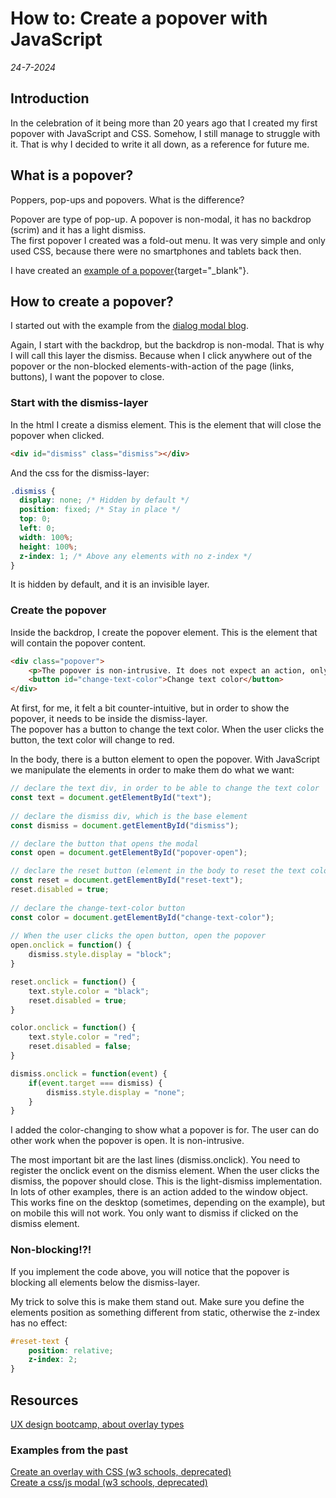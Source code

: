 # How to: Create a popover with JavaScript

*24-7-2024*

## Introduction

In the celebration of it being more than 20 years ago that I created my first popover with JavaScript and CSS. Somehow, I still manage to struggle with it. That is why I decided to write it all down, as a reference for future me.

## What is a popover?

Poppers, pop-ups and popovers. What is the difference?

Popover are  type of pop-up. A popover is non-modal, it has no backdrop (scrim) and it has a light dismiss.  
The first popover I created was a fold-out menu. It was very simple and only used CSS, because there were no smartphones and tablets back then.

I have created an [example of a popover](https://helmerdendekker.github.io/example/popover-example.html){target="_blank"}.

## How to create a popover?

I started out with the example from the [dialog modal blog](jsmodal.md).

Again, I start with the backdrop, but the backdrop is non-modal. That is why I will call this layer the dismiss. Because when I click anywhere out of the popover or the non-blocked elements-with-action of the page (links, buttons), I want the popover to close.

### Start with the dismiss-layer

In the html I create a dismiss element. This is the element that will close the popover when clicked.

```html
<div id="dismiss" class="dismiss"></div>
```

And the css for the dismiss-layer:

```css
.dismiss {
  display: none; /* Hidden by default */
  position: fixed; /* Stay in place */
  top: 0;
  left: 0;
  width: 100%;
  height: 100%;
  z-index: 1; /* Above any elements with no z-index */
}
```

It is hidden by default, and it is an invisible layer.
  
### Create the popover

Inside the backdrop, I create the popover element. This is the element that will contain the popover content.

```html
<div class="popover">
	<p>The popover is non-intrusive. It does not expect an action, only interaction with elements within this popover. It has a light dismiss.</p>
	<button id="change-text-color">Change text color</button>
</div>
```

At first, for me, it felt a bit counter-intuitive, but in order to show the popover, it needs to be inside the dismiss-layer.  
The popover has a button to change the text color. When the user clicks the button, the text color will change to red.


In the body, there is a button element to open the popover. With JavaScript we manipulate the elements in order to make them do what we want:

```js
// declare the text div, in order to be able to change the text color
const text = document.getElementById("text");
	
// declare the dismiss div, which is the base element
const dismiss = document.getElementById("dismiss");

// declare the button that opens the modal
const open = document.getElementById("popover-open");

// declare the reset button (element in the body to reset the text color to black)
const reset = document.getElementById("reset-text");
reset.disabled = true;
		
// declare the change-text-color button
const color = document.getElementById("change-text-color");
			
// When the user clicks the open button, open the popover 
open.onclick = function() {
	dismiss.style.display = "block";
}

reset.onclick = function() {
	text.style.color = "black";
	reset.disabled = true;
}

color.onclick = function() {
	text.style.color = "red";
	reset.disabled = false;
}

dismiss.onclick = function(event) {
	if(event.target === dismiss) {
		dismiss.style.display = "none";
	}
}
```

I added the color-changing to show what a popover is for. The user can do other work when the popover is open. It is non-intrusive.

The most important bit are the last lines (dismiss.onclick). You need to register the onclick event on the dismiss element. When the user clicks the dismiss, the popover should close. This is the light-dismiss implementation. In lots of other examples, there is an action added to the window object. This works fine on the desktop (sometimes, depending on the example), but on mobile this will not work. You only want to dismiss if clicked on the dismiss element.
 
### Non-blocking!?!

If you implement the code above, you will notice that the popover is blocking all elements below the dismiss-layer.  

My trick to solve this is make them stand out. Make sure you define the elements position as something different from static, otherwise the z-index has no effect:

```css
#reset-text {
	position: relative;
	z-index: 2;
}
```


## Resources

[UX design bootcamp, about overlay types](https://bootcamp.uxdesign.cc/popups-dialogs-tooltips-and-popovers-ux-patterns-2-939da7a1ddcd)    

### Examples from the past

[Create an overlay with CSS (w3 schools, deprecated)](https://www.w3schools.com/howto/howto_css_overlay.asp)  
[Create a css/js modal (w3 schools, deprecated)](https://www.w3schools.com/howto/howto_css_modals.asp)  
